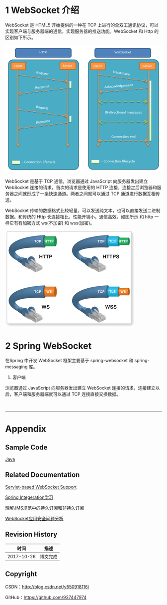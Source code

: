 # 1 WebSocket 介绍

WebSocket 是 HTML5 开始提供的一种在 TCP 上进行的全双工通讯协议，可以实现客户端与服务器端的通信，实现服务器的推送功能。WebSocket 和 Http 的区别如下所示。

![](https://raw.githubusercontent.com/937447974/Blog/master/Resources/2017102301.png)

WebSocket 是基于 TCP 通信，浏览器通过 JavaScript 向服务器发出建立 WebSocket 连接的请求，首次的请求是使用的 HTTP 连接，连接之后浏览器和服务器之间就形成了一条快速通道。两者之间就可以通过 TCP 通道进行数据互相传送。

WebSocket 传输的数据格式比较轻量，可以发送纯文本，也可以直接发送二进制数据。和传统的 Http 长连接相比，性能开销小，通信高效。如图所示 和 http 一样它有有加密方式 ws(不加密) 和 wss(加密)。

![](https://raw.githubusercontent.com/937447974/Blog/master/Resources/2017102302.png)

# 2 Spring WebSocket

在Spring 中开发 WebSocket 框架主要基于 spring-websocket 和 spring-messaging 库。



1. 客户端

浏览器通过 JavaScript 向服务器发出建立 WebSocket 连接的请求，连接建立以后，客户端和服务器端就可以通过 TCP 连接直接交换数据。

&#160;

----------

# Appendix

## Sample Code

[Java](https://github.com/937447974/Java)

## Related Documentation

[Servlet-based WebSocket Support](https://docs.spring.io/spring/docs/5.0.0.RELEASE/spring-framework-reference/web.html#websocket)

[Spring Integeration学习](http://blog.csdn.net/hs6823/article/details/17999989)

[理解JMS规范中的持久订阅和非持久订阅](http://blog.csdn.net/aitangyong/article/details/26013387)

[WebSocket应用安全问题分析](https://security.tencent.com/index.php/blog/msg/119)

## Revision History

| 时间 | 描述 |
| ---- | ---- |
| 2017-10-26 | 博文完成 |

## Copyright

CSDN：http://blog.csdn.net/y550918116j

GitHub：https://github.com/937447974